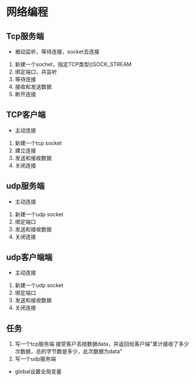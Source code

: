 # 网络编程

## Tcp服务端
* 被动监听，等待连接，socket去连接
1. 新建一个sochet，指定TCP类型()SOCK_STREAM
2. 绑定端口，并监听
3. 等待连接
4. 接收和发送数据
5. 断开连接


## TCP客户端
* 主动连接
1. 新建一个tcp socket
2. 建立连接
3. 发送和接收数据
4. 关闭连接


## udp服务端
* 主动连接
1. 新建一个udp socket
2. 绑定端口
3. 发送和接收数据
4. 关闭连接
## udp客户端端
* 主动连接
1. 新建一个udp socket
2. 绑定端口
3. 发送和接收数据
4. 关闭连接

## 任务
1. 写一个tcp服务端 接受客户丢按数据data，并返回给客户端"累计接收了多少次数据，总的字节数是多少，此次数据为data"
2. 写一个udp服务端
* global设置全局变量
